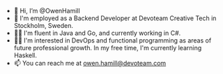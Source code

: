 - 👋 Hi, I’m @OwenHamill
- 🏢 I'm employed as a Backend Developer at Devoteam Creative Tech in Stockholm, Sweden.
- 👨‍💻 I'm fluent in Java and Go, and currently working in C#.
- 👨‍🎓 I'm interested in DevOps and functional programming as areas of future professional growth. In my free time, I'm currently learning Haskell.
- 📫 You can reach me at owen.hamill@devoteam.com

<!---
OwenHamill/OwenHamill is a ✨ special ✨ repository because its `README.md` (this file) appears on your GitHub profile.
You can click the Preview link to take a look at your changes.
--->

